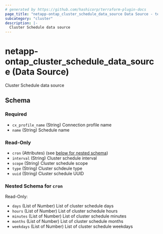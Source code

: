 ```yaml
---
# generated by https://github.com/hashicorp/terraform-plugin-docs
page_title: "netapp-ontap_cluster_schedule_data_source Data Source - terraform-provider-netapp-ontap"
subcategory: "cluster"
description: |-
  Cluster Schedule data source
---
```


# netapp-ontap_cluster_schedule_data_source (Data Source)

Cluster Schedule data source



<!-- schema generated by tfplugindocs -->
## Schema

### Required

- `cx_profile_name` (String) Connection profile name
- `name` (String) Schedule name

### Read-Only

- `cron` (Attributes) (see [below for nested schema](#nestedatt--cron))
- `interval` (String) Cluster schedule interval
- `scope` (String) Cluster schedule scope
- `type` (String) Cluster schdeule type
- `uuid` (String) Cluster schedule UUID

<a id="nestedatt--cron"></a>
### Nested Schema for `cron`

Read-Only:

- `days` (List of Number) List of cluster schedule days
- `hours` (List of Number) List of cluster schedule hours
- `minutes` (List of Number) List of cluster schedule minutes
- `months` (List of Number) List of cluster schedule months
- `weekdays` (List of Number) List of cluster schedule weekdays


